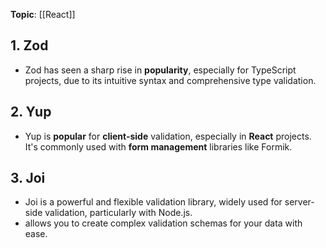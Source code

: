 **Topic**: [[React]]

## 1. Zod
- Zod has seen a sharp rise in **popularity**, especially for TypeScript projects, due to its intuitive syntax and comprehensive type validation.
## 2. Yup
- Yup is **popular** for **client-side** validation, especially in **React** projects. It's commonly used with **form management** libraries like Formik.
## 3. Joi
- Joi is a powerful and flexible validation library, widely used for server-side validation, particularly with Node.js. 
- allows you to create complex validation schemas for your data with ease.